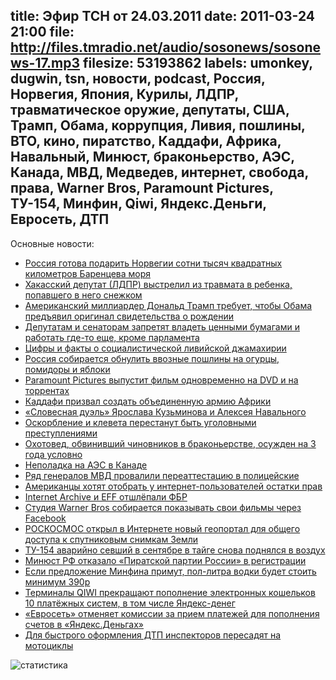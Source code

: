 title: Эфир ТСН от 24.03.2011
date: 2011-03-24 21:00
file: http://files.tmradio.net/audio/sosonews/sosonews-17.mp3
filesize: 53193862
labels: umonkey, dugwin, tsn, новости, podcast, Россия, Норвегия, Япония, Курилы, ЛДПР, травматическое оружие, депутаты, США, Трамп, Обама, коррупция, Ливия, пошлины, ВТО, кино, пиратство, Каддафи, Африка, Навальный, Минюст, браконьерство, АЭС, Канада, МВД, Медведев, интернет, свобода, права, Warner Bros, Paramount Pictures, ТУ-154, Минфин, Qiwi, Яндекс.Деньги, Евросеть, ДТП
---

Основные новости:

<ul>
<li><a href="http://svpressa.ru/society/article/40913/">Россия готова подарить Норвегии сотни тысяч квадратных километров Баренцева моря</a></li>
<li><a href="http://www.vesti.ru/doc.html?id=439082&cid=8">Хакасский депутат (ЛДПР) выстрелил из травмата в ребенка, попавшего в него снежком</a></li>
<li><a href="http://gazeta.ru/news/lenta/2011/03/24/n_1760893.shtml">Американский миллиардер Дональд Трамп требует, чтобы Обама предъявил оригинал свидетельства о рождении</a></li>
<li><a href="http://www.rbcdaily.ru/2011/03/22/focus/562949979913488">Депутатам и сенаторам запретят владеть ценными бумагами и работать где-то еще, кроме парламента</a></li>
<li><a href="http://www.echosevera.ru/politics/2011/03/17/314.html">Цифры и факты о социалистической ливийской джамахирии</a></li>
<li><a href="http://www.gazeta.ru/business/2011/03/18/3558817.shtml">Россия собирается обнулить ввозные пошлины на огурцы, помидоры и яблоки</a></li>
<li><a href="http://www.news2day.ru/social-media/1383.html">Paramount Pictures выпустит фильм одновременно на DVD и на торрентах</a></li>
<li><a href="http://www.vz.ru/news/2010/12/15/454859.html">Каддафи призвал создать объединенную армию Африки</a></li>
<li><a href="http://www.rian.ru/society/20110318/355341937.html">«Словесная дуэль» Ярослава Кузьминова и Алексея Навального</a></li>
<li><a href="http://vz.ru/news/2011/3/17/476476.html">Оскорбление и клевета перестанут быть уголовными преступлениями</a></li>
<li><a href="http://top.rbc.ru/society/18/03/2011/561457.shtml">Охотовед, обвинивший чиновников в браконьерстве, осужден на 3 года условно</a></li>
<li><a href="http://www.newsru.co.il/world/17mar2011/opg_609_print.html">Неполадка на АЭС в Канаде</a></li>
<li><a href="http://top.rbc.ru/society/17/03/2011/560980.shtml">Ряд генералов МВД провалили переаттестацию в полицейские</a></li>
<li><a href="http://www.cnews.ru/news/top/index.shtml?2011/03/14/431914">Американцы хотят отобрать у интернет-пользователей остатки прав</a></li>
<li><a href="http://blogs.sfweekly.com/thesnitch/2008/05/internet_archive_eff_smack_dow.php">Internet Archive и EFF отшлёпали ФБР</a></li>
<li><a href="http://www.rian.ru/culture/20110309/344071227.html">Студия Warner Bros собирается показывать свои фильмы через Facebook</a></li>
<li><a href="http://www.itar-tass.com/level2.html?NewsID=15801686">РОСКОСМОС открыл в Интернете новый геопортал для общего доступа к спутниковым снимкам Земли</a></li>
<li><a href="http://txt.newsru.com/russia/24mar2011/tu_samara.html">ТУ-154 аварийно севший в сентябре в тайге снова поднялся в воздух</a></li>
<li><a href="http://txt.newsru.com/russia/21mar2011/pirat.html">Минюст РФ отказало «Пиратской партии России» в регистрации</a></li>
<li><a href="http://plus7.ru/0-2-7154-1/20110324-20110324/8169645--0/">Если предложение Минфина примут, пол-литра водки будет стоить минимум 390р</a></li>
<li><a href="http://www.vedomosti.ru/newspaper/article/256231/koshelek_nedostupen">Терминалы QIWI прекращают пополнение электронных кошельков 10 платёжных систем, в том числе Яндекс-денег</a></li>
<li><a href="http://www.kommersant.ru/Doc/1606722">«Евросеть» отменяет комиссии за прием платежей для пополнения счетов в «Яндекс.Деньгах»</a></li>
<li><a href="http://www.kommersant.ru/doc.aspx?DocsID=1593161">Для быстрого оформления ДТП инспекторов пересадят на мотоциклы</a></li>
</ul>

![статистика](http://files.tmradio.net/audio/sosonews/sosonews-17.png)
